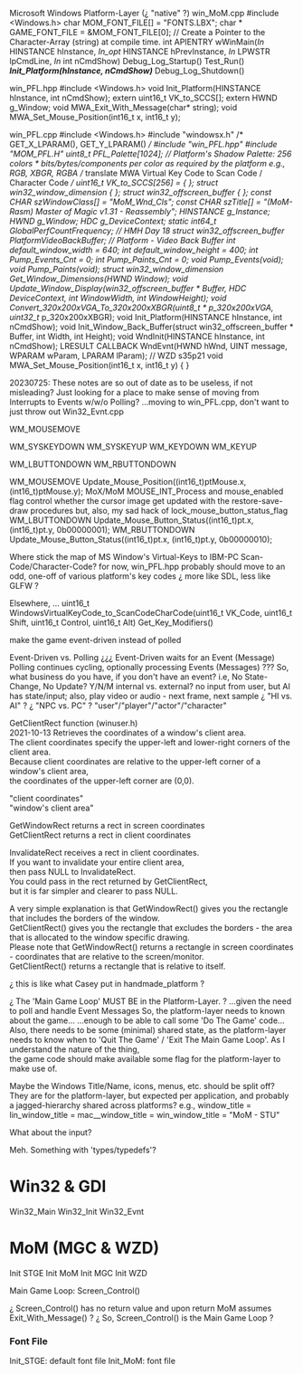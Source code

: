 


Microsoft Windows Platform-Layer (¿ "native" ?)
win_MoM.cpp
    #include <Windows.h>
    char MOM_FONT_FILE[] = "FONTS.LBX";
    char * GAME_FONT_FILE = &MOM_FONT_FILE[0];  // Create a Pointer to the Character-Array (string) at compile time.
    int APIENTRY wWinMain(_In_ HINSTANCE hInstance, _In_opt_ HINSTANCE hPrevInstance, _In_ LPWSTR lpCmdLine, _In_ int nCmdShow)
        Debug_Log_Startup()
        Test_Run()
        ***Init_Platform(hInstance, nCmdShow)***
        Debug_Log_Shutdown()

win_PFL.hpp
    #include <Windows.h>
    void Init_Platform(HINSTANCE hInstance, int nCmdShow);
    extern uint16_t VK_to_SCCS[];
    extern HWND g_Window;
    void MWA_Exit_With_Message(char* string);
    void MWA_Set_Mouse_Position(int16_t x, int16_t y);

win_PFL.cpp
    #include <Windows.h>
    #include "windowsx.h"   /* GET_X_LPARAM(), GET_Y_LPARAM() */
    #include "win_PFL.hpp"
    #include "MOM_PFL.H"
    uint8_t PFL_Palette[1024];  // Platform's Shadow Palette: 256 colors * bits/bytes/components per color as required by the platform  e.g., RGB, XBGR, RGBA
    /* translate MWA Virtual Key Code to Scan Code / Character Code */
    uint16_t VK_to_SCCS[256] = { };
    struct win32_window_dimension { };
    struct win32_offscreen_buffer { };
    const CHAR szWindowClass[] = "MoM_Wnd_Cls";
    const CHAR szTitle[] = "(MoM-Rasm) Master of Magic v1.31 - Reassembly";
    HINSTANCE g_Instance;
    HWND g_Window;
    HDC g_DeviceContext;
    static int64_t GlobalPerfCountFrequency;  // HMH Day 18
    struct win32_offscreen_buffer PlatformVideoBackBuffer;  // Platform - Video Back Buffer
    int default_window_width = 640;
    int default_window_height = 400;
    int Pump_Events_Cnt = 0;
    int Pump_Paints_Cnt = 0;
    void Pump_Events(void);
    void Pump_Paints(void);
    struct win32_window_dimension Get_Window_Dimensions(HWND Window);
    void Update_Window_Display(win32_offscreen_buffer * Buffer, HDC DeviceContext, int WindowWidth, int WindowHeight);
    void Convert_320x200xVGA_To_320x200xXBGR(uint8_t * p_320x200xVGA, uint32_t* p_320x200xXBGR);
    void Init_Platform(HINSTANCE hInstance, int nCmdShow);
    void Init_Window_Back_Buffer(struct win32_offscreen_buffer * Buffer, int Width, int Height);
    void WndInit(HINSTANCE hInstance, int nCmdShow);
    LRESULT CALLBACK WndEvnt(HWND hWnd, UINT message, WPARAM wParam, LPARAM lParam);
    // WZD s35p21
    void MWA_Set_Mouse_Position(int16_t x, int16_t y) { }







20230725:
These notes are so out of date as to be useless, if not misleading?
Just looking for a place to make sense of moving from Interrupts to Events w/w/o Polling?
...moving to win_PFL.cpp, don't want to just throw out Win32_Evnt.cpp

WM_MOUSEMOVE

WM_SYSKEYDOWN
WM_SYSKEYUP
WM_KEYDOWN
WM_KEYUP

WM_LBUTTONDOWN
WM_RBUTTONDOWN



WM_MOUSEMOVE    Update_Mouse_Position((int16_t)ptMouse.x, (int16_t)ptMouse.y);
                    MoX/MoM MOUSE_INT_Process and mouse_enabled flag control whether the cursor image get updated with the restore-save-draw procedures
                    but, also, my sad hack of lock_mouse_button_status_flag
WM_LBUTTONDOWN  Update_Mouse_Button_Status((int16_t)pt.x, (int16_t)pt.y, 0b00000001);
WM_RBUTTONDOWN  Update_Mouse_Button_Status((int16_t)pt.x, (int16_t)pt.y, 0b00000010);

Where stick the map of MS Window's Virtual-Keys to IBM-PC Scan-Code/Character-Code?
    for now, win_PFL.hpp
    probably should move to an odd, one-off of various platform's key codes
        ¿ more like SDL, less like GLFW ?

Elsewhere, ...
    uint16_t WindowsVirtualKeyCode_to_ScanCodeCharCode(uint16_t VK_Code, uint16_t Shift, uint16_t Control, uint16_t Alt)
    Get_Key_Modifiers()




make the game event-driven instead of polled

Event-Driven vs. Polling
¿¿¿
Event-Driven waits for an Event (Message)
Polling continues cycling, optionally processing Events (Messages)
???
So, what business do you have, if you don't have an event?
i.e, No State-Change, No Update?
Y/N/M internal vs. external?
no input from user, but AI has state/input; also, play video or audio - next frame, next sample
¿ "HI vs. AI" ?
¿ "NPC vs. PC" ?
"user"/"player"/"actor"/"character"


GetClientRect function (winuser.h)  
2021-10-13
Retrieves the coordinates of a window's client area.  
The client coordinates specify the upper-left and lower-right corners of the client area.  
Because client coordinates are relative to the upper-left corner of a window's client area,  
  the coordinates of the upper-left corner are (0,0).  

"client coordinates"  
"window's client area"  

GetWindowRect returns a rect in screen coordinates  
GetClientRect returns a rect in client coordinates  

InvalidateRect receives a rect in client coordinates.  
If you want to invalidate your entire client area,  
  then pass NULL to InvalidateRect.  
You could pass in the rect returned by GetClientRect,  
  but it is far simpler and clearer to pass NULL.  

A very simple explanation is that GetWindowRect() gives you the rectangle that includes the borders of the window.  
GetClientRect() gives you the rectangle that excludes the borders - the area that is allocated to the window specific drawing.  
Please note that GetWindowRect() returns a rectangle in screen coordinates - coordinates that are relative to the screen/monitor.  
GetClientRect() returns a rectangle that is relative to itself.  







¿ this is like what Casey put in handmade_platform ?

¿ The 'Main Game Loop' MUST BE in the Platform-Layer. ?
...given the need to poll and handle Event Messages
So, the platform-layer needs to known about the game...
...enough to be able to call some 'Do The Game' code...
Also, there needs to be some (minimal) shared state,
  as the platform-layer needs to know when to 'Quit The Game' / 'Exit The Main Game Loop'.
As I understand the nature of the thing,  
  the game code should make available some flag for the platform-layer to make use of.

Maybe the Windows Title/Name, icons, menus, etc. should be split off?
They are for the platform-layer, but expected per application, and probably a jagged-hierarchy shared across platforms?
e.g.,
window_title = lin_window_title = mac__window_title = win_window_title = "MoM - STU"


What about the input?


Meh. Something with 'types/typedefs'?






# Win32 & GDI

Win32_Main
Win32_Init
Win32_Evnt





# MoM (MGC & WZD)

Init STGE
Init MoM
Init MGC
Init WZD


Main Game Loop:
    Screen_Control()

¿ Screen_Control() has no return value and upon return MoM assumes Exit_With_Message() ?
¿ So, Screen_Control() is the Main Game Loop ?

### Font File
Init_STGE:  default font file
Init_MoM:   font file

